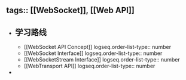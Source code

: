 tags:: [[WebSocket]], [[Web API]] 
---

- ## 学习路线
	- [[WebSocket API Concept]]
	  logseq.order-list-type:: number
	- [[WebSocket Interface]]
	  logseq.order-list-type:: number
	- [[WebSocketStream Interface]]
	  logseq.order-list-type:: number
	- [[WebTransport API]]
	  logseq.order-list-type:: number
-